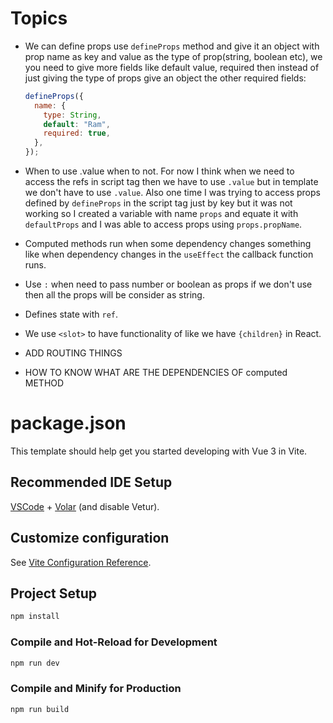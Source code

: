 # Topics

- We can define props use `defineProps` method and give it an object with prop name as key and value as the type of prop(string, boolean etc), we you need to give more fields like default value, required then instead of just giving the type of props give an object the other required fields:

  ```javascript
  defineProps({
    name: {
      type: String,
      default: "Ram",
      required: true,
    },
  });
  ```

* When to use .value when to not. For now I think when we need to access the refs in script tag then we have to use `.value` but in template we don't have to use `.value`. Also one time I was trying to access props defined by `defineProps` in the script tag just by key but it was not working so I created a variable with name `props` and equate it with `defaultProps` and I was able to access props using `props.propName`.

* Computed methods run when some dependency changes something like when dependency changes in the `useEffect` the callback function runs.
* Use `:` when need to pass number or boolean as props if we don't use then all the props will be consider as string.
* Defines state with `ref`.

* We use `<slot>` to have functionality of like we have `{children}` in React.

* ADD ROUTING THINGS

* HOW TO KNOW WHAT ARE THE DEPENDENCIES OF computed METHOD

# package.json

This template should help get you started developing with Vue 3 in Vite.

## Recommended IDE Setup

[VSCode](https://code.visualstudio.com/) + [Volar](https://marketplace.visualstudio.com/items?itemName=Vue.volar) (and disable Vetur).

## Customize configuration

See [Vite Configuration Reference](https://vitejs.dev/config/).

## Project Setup

```sh
npm install
```

### Compile and Hot-Reload for Development

```sh
npm run dev
```

### Compile and Minify for Production

```sh
npm run build
```
